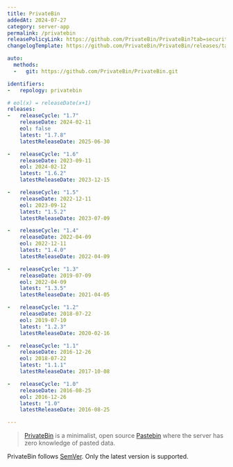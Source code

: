 ```yaml
---
title: PrivateBin
addedAt: 2024-07-27
category: server-app
permalink: /privatebin
releasePolicyLink: https://github.com/PrivateBin/PrivateBin?tab=security-ov-file#readme
changelogTemplate: https://github.com/PrivateBin/PrivateBin/releases/tag/__LATEST__

auto:
  methods:
  -   git: https://github.com/PrivateBin/PrivateBin.git

identifiers:
-   repology: privatebin

# eol(x) = releaseDate(x+1)
releases:
-   releaseCycle: "1.7"
    releaseDate: 2024-02-11
    eol: false
    latest: "1.7.8"
    latestReleaseDate: 2025-06-30

-   releaseCycle: "1.6"
    releaseDate: 2023-09-11
    eol: 2024-02-12
    latest: "1.6.2"
    latestReleaseDate: 2023-12-15

-   releaseCycle: "1.5"
    releaseDate: 2022-12-11
    eol: 2023-09-12
    latest: "1.5.2"
    latestReleaseDate: 2023-07-09

-   releaseCycle: "1.4"
    releaseDate: 2022-04-09
    eol: 2022-12-11
    latest: "1.4.0"
    latestReleaseDate: 2022-04-09

-   releaseCycle: "1.3"
    releaseDate: 2019-07-09
    eol: 2022-04-09
    latest: "1.3.5"
    latestReleaseDate: 2021-04-05

-   releaseCycle: "1.2"
    releaseDate: 2018-07-22
    eol: 2019-07-10
    latest: "1.2.3"
    latestReleaseDate: 2020-02-16

-   releaseCycle: "1.1"
    releaseDate: 2016-12-26
    eol: 2018-07-22
    latest: "1.1.1"
    latestReleaseDate: 2017-10-08

-   releaseCycle: "1.0"
    releaseDate: 2016-08-25
    eol: 2016-12-26
    latest: "1.0"
    latestReleaseDate: 2016-08-25

---
```


> [PrivateBin](https://privatebin.info/) is a minimalist, open source [Pastebin](https://pastebin.com/) where the server
> has zero knowledge of pasted data.

PrivateBin follows [SemVer](https://semver.org/). Only the latest version is supported.
